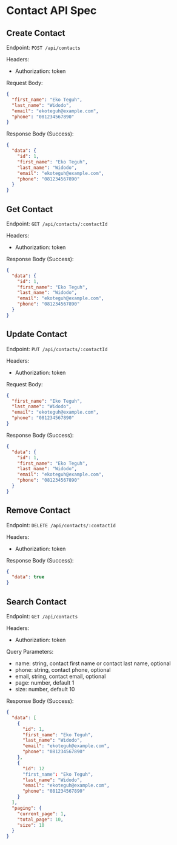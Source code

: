 # Contact API Spec

## Create Contact

Endpoint: `POST /api/contacts`

Headers:

- Authorization: token

Request Body:

```json
{
  "first_name": "Eko Teguh",
  "last_name": "Widodo",
  "email": "ekoteguh@example.com",
  "phone": "081234567890"
}
```

Response Body (Success):

```json
{
  "data": {
    "id": 1,
    "first_name": "Eko Teguh",
    "last_name": "Widodo",
    "email": "ekoteguh@example.com",
    "phone": "081234567890"
  }
}
```

## Get Contact

Endpoint: `GET /api/contacts/:contactId`

Headers:

- Authorization: token

Response Body (Success):

```json
{
  "data": {
    "id": 1,
    "first_name": "Eko Teguh",
    "last_name": "Widodo",
    "email": "ekoteguh@example.com",
    "phone": "081234567890"
  }
}
```

## Update Contact

Endpoint: `PUT /api/contacts/:contactId`

Headers:

- Authorization: token

Request Body:

```json
{
  "first_name": "Eko Teguh",
  "last_name": "Widodo",
  "email": "ekoteguh@example.com",
  "phone": "081234567890"
}
```

Response Body (Success):

```json
{
  "data": {
    "id": 1,
    "first_name": "Eko Teguh",
    "last_name": "Widodo",
    "email": "ekoteguh@example.com",
    "phone": "081234567890"
  }
}
```

## Remove Contact

Endpoint: `DELETE /api/contacts/:contactId`

Headers:

- Authorization: token

Response Body (Success):

```json
{
  "data": true
}
```

## Search Contact

Endpoint: `GET /api/contacts`

Headers:

- Authorization: token

Query Parameters:

- name: string, contact first name or contact last name, optional
- phone: string, contact phone, optional
- email, string, contact email, optional
- page: number, default 1
- size: number, default 10

Response Body (Success):

```json
{
  "data": [
    {
      "id": 1,
      "first_name": "Eko Teguh",
      "last_name": "Widodo",
      "email": "ekoteguh@example.com",
      "phone": "081234567890"
    },
    {
      "id": 12
      "first_name": "Eko Teguh",
      "last_name": "Widodo",
      "email": "ekoteguh@example.com",
      "phone": "081234567890"
    }
  ],
  "paging": {
    "current_page": 1,
    "total_page": 10, 
    "size": 10
  }
}
```

